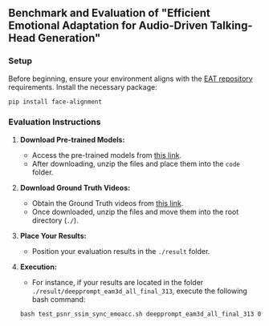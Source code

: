 ## Benchmark and Evaluation of "Efficient Emotional Adaptation for Audio-Driven Talking-Head Generation"

### **Setup**

Before beginning, ensure your environment aligns with the [EAT repository](https://github.com/yuangan/EAT_code) requirements. Install the necessary package:

```bash
pip install face-alignment
```

### Evaluation Instructions

1. **Download Pre-trained Models:** 
   - Access the pre-trained models from [this link](https://drive.google.com/file/d/1qJdAphOQbMTnXTUlv7mMb1kRnCwQ2xDT/view?usp=sharing).
   - After downloading, unzip the files and place them into the `code` folder.

2. **Download Ground Truth Videos:** 
   - Obtain the Ground Truth videos from [this link](https://drive.google.com/file/d/1zMQqb22Lc9ozykcrCjHJ4Hc_Cgom4tHs/view?usp=drive_link).
   - Once downloaded, unzip the files and move them into the root directory (`./`).

3. **Place Your Results:**
   - Position your evaluation results in the `./result` folder.

4. **Execution:**
   - For instance, if your results are located in the folder `./result/deepprompt_eam3d_all_final_313`, execute the following bash command:
    ```
    bash test_psnr_ssim_sync_emoacc.sh deepprompt_eam3d_all_final_313 0
    ```
